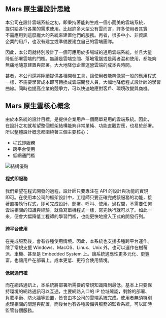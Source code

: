 ## Mars 原生雲設計思維

本公司在設計雲端系統之初，即秉持著能夠生成一個小而美的雲端系統，  
提供給各行各業的需求使用。比起許多大型公有雲而言，許多使用者其實  
不需應用到這麼龐大的系統來建置他們的服務。再者，很多中小、非資訊  
企業的用戶，也沒有建立或準備要建立自己的雲端團隊。  

因此，本公司就特別設計了一個可應用於多場域的通用雲端系統，並且大量  
降低部署雲端的門檻。無論是雲端空間、落地電腦或是兩者混和使用，都能夠  
無痛地隨意建置與部署。大大地降低企業運營雲端的成本與時間。  

甚者，本公司還將陸續提供各種開發工具，讓使用者能夠像寫一般的應用程式  
一樣，不需要學習成本即可轉換成雲端開發人員，大幅地降低程式設計師的學習  
曲線。同時也提高企業的競爭力，可以快速地應對客戶、環境改變與商機。  

## Mars 原生雲核心概念

由於本系統的設計目標，是提供企業用戶一個簡單易用的雲端系統。因此，  
在設計之初就希望整個框架結構能夠非常單純、功能直觀對應，也易於部署。  
所以整體設計概念都圍繞著三個主要核心：  

- 程式即服務
- 跨平台使用
- 低網通門檻

![結構優點](https://test.mars-cloud.com/images/0005.jpg)

#### 程式即服務
  
我們希望在程式開發的過程，設計師只要專注在 API 的設計與功能的實現  
即可。在使用本公司的框架設計中，工程師只要正確完成該服務的功能，接  
著直接執行程式，即可完成設計、部署、呼叫、使用。過程間，不需要任何  
雲端相關的知識與經驗，就像寫單機程式一樣，寫完執行就可以了。如此一  
來，便會大幅降低工程師的學習門檻，也能更快地投入正式的開發行列。  

#### 跨平台使用
  
在完成服務後，會有各種使用情境。因此，本系統也支援多種跨平台運作。  
除了常規支援 Windows、MacOS、Linux、Unix 外，也可以運作在樹莓  
派、車機、甚至是 Embedded System 上。讓系統適應性更多元化、更豐  
富。也讓用戶在部署上，成本更低、更符合使用情境。  
  
#### 低網通門檻
 
而在網路通訊上，本系統將部署所需要的常規知識降到最低。基本上只要保  
持環境的網路通訊可以互通，主要網路入口的 IP 位址確認，剩餘的部署、  
負載平衡、防火牆等設置，皆會由本公司的雲端系統完成。使用者無須特別  
處理相關的問題與配置，而後台也有各種設備與服務的監看系統，可以即時  
監管各個服務。  

